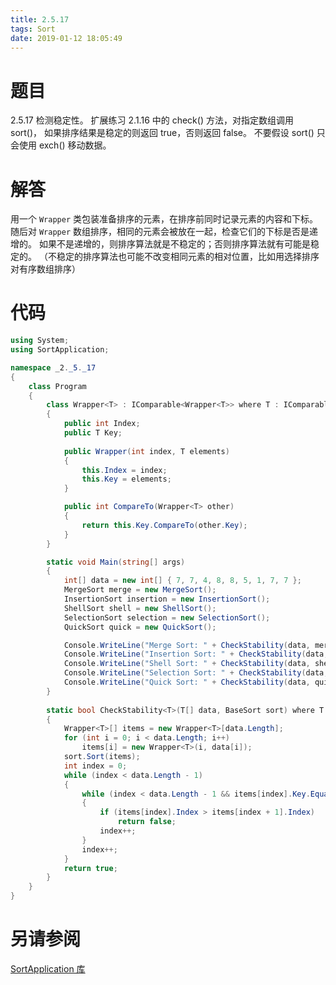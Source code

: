 ```yaml
---
title: 2.5.17
tags: Sort
date: 2019-01-12 18:05:49
---
```


# 题目

2.5.17
检测稳定性。
扩展练习 2.1.16 中的 check() 方法，对指定数组调用 sort()，
如果排序结果是稳定的则返回 true，否则返回 false。
不要假设 sort() 只会使用 exch() 移动数据。

# 解答

用一个 `Wrapper` 类包装准备排序的元素，在排序前同时记录元素的内容和下标。
随后对 `Wrapper` 数组排序，相同的元素会被放在一起，检查它们的下标是否是递增的。
如果不是递增的，则排序算法就是不稳定的；否则排序算法就有可能是稳定的。
（不稳定的排序算法也可能不改变相同元素的相对位置，比如用选择排序对有序数组排序）

# 代码

```csharp
using System;
using SortApplication;

namespace _2._5._17
{
    class Program
    {
        class Wrapper<T> : IComparable<Wrapper<T>> where T : IComparable<T>
        {
            public int Index;
            public T Key;
            
            public Wrapper(int index, T elements)
            {
                this.Index = index;
                this.Key = elements;
            }

            public int CompareTo(Wrapper<T> other)
            {
                return this.Key.CompareTo(other.Key);
            }
        }

        static void Main(string[] args)
        {
            int[] data = new int[] { 7, 7, 4, 8, 8, 5, 1, 7, 7 };
            MergeSort merge = new MergeSort();
            InsertionSort insertion = new InsertionSort();
            ShellSort shell = new ShellSort();
            SelectionSort selection = new SelectionSort();
            QuickSort quick = new QuickSort();

            Console.WriteLine("Merge Sort: " + CheckStability(data, merge));
            Console.WriteLine("Insertion Sort: " + CheckStability(data, insertion));
            Console.WriteLine("Shell Sort: " + CheckStability(data, shell));
            Console.WriteLine("Selection Sort: " + CheckStability(data, selection));
            Console.WriteLine("Quick Sort: " + CheckStability(data, quick));
        }
        
        static bool CheckStability<T>(T[] data, BaseSort sort) where T : IComparable<T>
        {
            Wrapper<T>[] items = new Wrapper<T>[data.Length];
            for (int i = 0; i < data.Length; i++)
                items[i] = new Wrapper<T>(i, data[i]);
            sort.Sort(items);
            int index = 0;
            while (index < data.Length - 1)
            {
                while (index < data.Length - 1 && items[index].Key.Equals(items[index + 1].Key))
                {
                    if (items[index].Index > items[index + 1].Index)
                        return false;
                    index++;
                }
                index++;
            }
            return true;
        }
    }
}
```

# 另请参阅

[SortApplication 库](https://github.com/ikesnowy/Algorithms-4th-Edition-in-Csharp/tree/master/2%20Sorting/2.5/SortApplication)